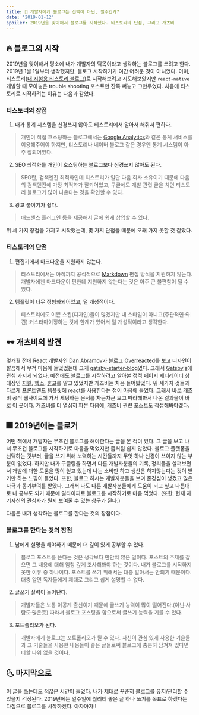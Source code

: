```yaml
---
title: 🚀 개발자에게 블로그는 선택이 아닌, 필수인가?
date: '2019-01-12'
spoiler: 2019년을 맞이해서 블로그를 시작했다. 티스토리의 단점, 그리고 개츠비
---
```


## 🔥 블로그의 시작

2019년을 맞이해서 평소에 내가 개발자의 덕목이라고 생각하는 블로그를 쓰려고 한다. 2019년 1월 1일부터 생각했지만, 블로그 시작하기가 여간 어려운 것이 아니었다. 이미, 티스토리([내 시험용 티스토리 블로그](https://jonjee.tistory.com))로 시작해보려고 시도해보았지만 `react-native` 개발할 때 모아놓은 trouble shooting 포스트만 잔뜩 써놓고 그만두었다. 처음에 티스토리로 시작하려는 이유는 다음과 같았다.

### 티스토리의 장점

1. 내가 통계 시스템을 신경쓰지 않아도 티스토리에서 알아서 해줘서 편하다.

> 개인이 직접 호스팅하는 블로그에서는 [Google Analytics](https://analytics.google.com)와 같은 통계 서비스를 이용해주어야 하지만, 티스토리나 네이버 블로그 같은 경우엔 통계 시스템이 아주 잘되어있다.

2. SEO 최적화를 개인이 호스팅하는 블로그보다 신경쓰지 않아도 된다.

> SEO란, 검색엔진 최적화인데 티스토리가 일단 다음 회사 소유이기 때문에 다음의 검색엔진에 가장 최적화가 잘되어있고, 구글에도 개발 관련 글을 치면 티스토리 블로그가 많이 나온다는 것을 확인할 수 있다.

3. 광고 붙이기가 쉽다.

> 애드센스 플러그인 등을 제공해서 글에 쉽게 삽입할 수 있다.

위 세 가지 장점을 가지고 시작했는데, 몇 가지 단점들 때문에 오래 가지 못할 것 같았다.

### 티스토리의 단점

1. 편집기에서 마크다운을 지원하지 않는다.

> 티스토리에서는 아직까지 공식적으로 [Markdown](https://en.wikipedia.org/wiki/Markdown) 편집 방식을 지원하지 않는다. 개발자에겐 마크다운이 편한데 지원하지 않는다는 것은 아주 큰 불편함이 될 수 있다.

2. 템플릿이 너무 정형화되어있고, 덜 개성적이다.

> 티스토리에도 이쁜 스킨(디자인)들이 많겠지만 내 스타일이 아니고(~~주관적인 의견~~) 커스터마이징하는 것에 한계가 있어서 덜 개성적이라고 생각한다.

## 🕶 개츠비의 발견

몇개월 전에 React 개발자인 [Dan Abramov](https://github.com/gaearon)가 블로그 [Overreacted](https://overreacted.io)를 보고 디자인이 깔끔해서 무척 마음에 들었었는데 그게 [gatsby-starter-blog](https://github.com/gatsbyjs/gatsby-starter-blog)였다. 그래서 [Gatsbyjs](https://gatsbyjs.org)에 관심 가지게 되었다. 예전에도 블로그를 시작하려고 알아본 정적 페이지 제너레이터 삼대장인 [지킬](https://jekyllrb-ko.github.io/), [헥소](https://hexo.io/), [휴고](https://gohugo.io/)를 알고 있었지만 개츠비는 처음 들어봤었다. 위 세가지 것들과 다르게 프론트엔드 템플릿에 react를 사용한다는 점이 마음에 들었다. 그래서 바로 개츠비 공식 웹사이트에 가서 세팅하는 문서를 차근차근 보고 따라해봐서 나온 결과물이 바로 [이 곳](https://blog.holy.kiwi/)이다. 개츠비를 더 열심히 파본 다음에, 개츠비 관련 포스트도 작성해봐야겠다.

## 🎆 2019년에는 블로거

어떤 책에서 개발자는 무조건 블로그를 해야한다는 글을 본 적이 있다. 그 글을 보고 나서 무조건 블로그를 시작하기로 마음을 먹었지만 좀처럼 쉽지 않았다. 블로그 플랫폼을 선택하는 것부터, 글을 쓰기 위해 노력하는 시간들까지 무엇 하나 신경이 쓰이지 않는 부분이 없었다. 하지만 내가 구글링을 하면서 다른 개발자분들의 기록, 정리들을 살펴보면서 개발에 대한 도움을 많이 얻고 있는데 나는 소비만 하고 생산은 하지않는다는 것이 받기만 하는 느낌이 들었다. 또한, 블로그 하시는 개발자분들을 보며 존경심이 생겼고 많은 자극과 동기부여를 받았다. 그래서 나도 다른 개발자분들에게 도움이 되고 싶고 나름대로 내 공부도 되기 때문에 일타이피로 블로그를 시작하기로 마음 먹었다. (또한, 현재 자기자신의 관심사가 뭔지 보여줄 수 있는 창구가 된다.)

다음은 내가 생각하는 블로그를 한다는 것의 장점이다.

### 블로그를 한다는 것의 장점

1. 남에게 설명을 해야하기 때문에 더 깊이 있게 공부할 수 있다.

> 블로그 포스트를 쓴다는 것은 생각보다 만만치 않은 일이다. 포스트의 주제를 잡으면 그 내용에 대해 엄청 깊게 조사해봐야 하는 것이다. 내가 블로그를 시작하지 못한 이유 중 하나이다. 포스트를 쓰기 위해서는 대충 알아서는 안되기 때문이다. 대충 알면 독자들에게 제대로 그리고 쉽게 설명할 수 없다.

2. 글쓰기 실력이 늘어난다.

> 개발자들은 보통 이공계 출신이기 때문에 글쓰기 능력이 많이 떨어진다.(~~아닌 사람도 많은듯~~) 따라서 블로그 포스팅을 함으로써 글쓰기 능력을 기를 수 있다.

3. 포트폴리오가 된다.

> 개발자에게 블로그는 포트폴리오가 될 수 있다. 자신이 관심 있게 사용한 기술들과 그 기술들을 사용한 내용들이 좋은 글들로써 블로그에 충분히 담겨져 있다면 더할 나위 없을 것이다.

## 🌜 마지막으로

이 글을 쓰는데도 적잖은 시간이 들었다. 내가 제대로 꾸준히 블로그를 유지/관리할 수 있을지 걱정된다. 2019년에는 일주일에 퀄리티 좋은 글 하나 쓰기를 목표로 하겠다는 다짐으로 블로그를 시작하겠다. 아자아자!!
